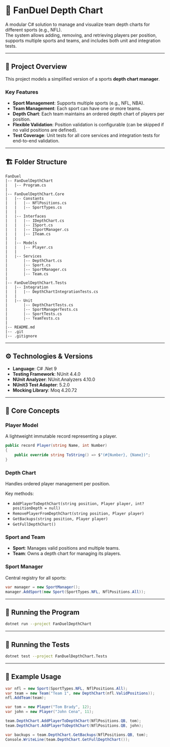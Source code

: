 # 🏈 FanDuel Depth Chart

A modular C# solution to manage and visualize team depth charts for different sports (e.g., NFL).  
The system allows adding, removing, and retrieving players per position, supports multiple sports and teams, and includes both unit and integration tests.

---

## 🧩 Project Overview

This project models a simplified version of a sports **depth chart manager**.

### Key Features
- **Sport Management**: Supports multiple sports (e.g., NFL, NBA).
- **Team Management**: Each sport can have one or more teams.
- **Depth Chart**: Each team maintains an ordered depth chart of players per position.
- **Flexible Validation**: Position validation is configurable (can be skipped if no valid positions are defined).
- **Test Coverage**: Unit tests for all core services and integration tests for end-to-end validation.

---

## 🏗 Folder Structure

```
FanDuel
|-- FanDuelDepthChart
|   |-- Program.cs
|
|-- FanDuelDepthChart.Core
|   |-- Constants
|   |   |-- NflPositions.cs
|   |   |-- SportTypes.cs
|   |
|   |-- Interfaces
|   |   |-- IDepthChart.cs
|   |   |-- ISport.cs
|   |   |-- ISportManager.cs
|   |   |-- ITeam.cs
|   |
|   |-- Models
|   |   |-- Player.cs
|   |
|   |-- Services
|       |-- DepthChart.cs
|       |-- Sport.cs
|       |-- SportManager.cs
|       |-- Team.cs
|
|-- FanDuelDepthChart.Tests
|   |-- Integration
|   |   |-- DepthChartIntegrationTests.cs
|   |
|   |-- Unit
|       |-- DepthChartTests.cs
|       |-- SportManagerTests.cs
|       |-- SportTests.cs
|       |-- TeamTests.cs
|
|-- README.md
|-- .git
|-- .gitignore
```

---

## ⚙️ Technologies & Versions

- **Language**: C# .Net 9
- **Testing Framework**: NUnit 4.4.0
- **NUnit Analyzer**: NUnit.Analyzers 4.10.0
- **NUnit3 Test Adapter**: 5.2.0
- **Mocking Library**: Moq 4.20.72

---

## 🧠 Core Concepts

### Player Model
A lightweight immutable record representing a player.
```csharp
public record Player(string Name, int Number)
{
    public override string ToString() => $"(#{Number}, {Name})";
}
```

### Depth Chart
Handles ordered player management per position.

Key methods:
- `AddPlayerToDepthChart(string position, Player player, int? positionDepth = null)`
- `RemovePlayerFromDepthChart(string position, Player player)`
- `GetBackups(string position, Player player)`
- `GetFullDepthChart()`

### Sport and Team
- **Sport**: Manages valid positions and multiple teams.
- **Team**: Owns a depth chart for managing its players.

### Sport Manager
Central registry for all sports:
```csharp
var manager = new SportManager();
manager.AddSport(new Sport(SportTypes.NFL, NflPositions.All));
```

---

## 🚀 Running the Program

```bash
dotnet run --project FanDuelDepthChart
```

---

## 🧪 Running the Tests

```bash
dotnet test --project FanDuelDepthChart.Tests
```

---

## 🧰 Example Usage

```csharp
var nfl = new Sport(SportTypes.NFL, NflPositions.All);
var team = new Team("Team 1", new DepthChart(nfl.ValidPositions));
nfl.AddTeam(team);

var tom = new Player("Tom Brady", 12);
var john = new Player("John Cena", 11);

team.DepthChart.AddPlayerToDepthChart(NflPositions.QB, tom);
team.DepthChart.AddPlayerToDepthChart(NflPositions.QB, john);

var backups = team.DepthChart.GetBackups(NflPositions.QB, tom);
Console.WriteLine(team.DepthChart.GetFullDepthChart());
```
